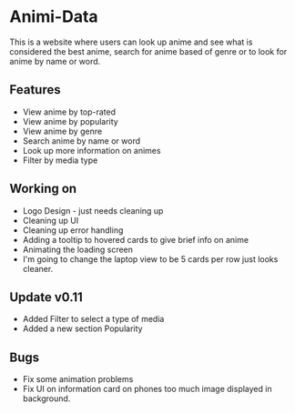 # Animi-Data

This is a website where users can look up anime and see what is considered the best anime, search for anime based of genre or to look for anime by name or word.

## Features
- View anime by top-rated
- View anime by popularity
- View anime by genre
- Search anime by name or word
- Look up more information on animes
- Filter by media type 


## Working on
- Logo Design - just needs cleaning up
- Cleaning up UI
- Cleaning up error handling
- Adding a tooltip to hovered cards to give brief info on anime
- Animating the loading screen
- I'm going to change the laptop view to be 5 cards per row just looks cleaner.


## Update v0.11
- Added Filter to select a type of media
- Added a new section Popularity


## Bugs
- Fix some animation problems
- Fix UI on information card on phones too much image displayed in background. 

